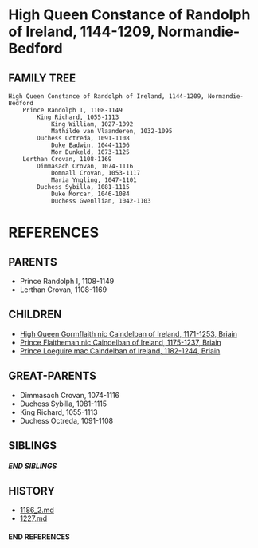 # High Queen Constance of Randolph of Ireland, 1144-1209, Normandie-Bedford

## FAMILY TREE 

```
High Queen Constance of Randolph of Ireland, 1144-1209, Normandie-Bedford
    Prince Randolph I, 1108-1149
        King Richard, 1055-1113
            King William, 1027-1092
            Mathilde van Vlaanderen, 1032-1095
        Duchess Octreda, 1091-1108
            Duke Eadwin, 1044-1106
            Mor Dunkeld, 1073-1125
    Lerthan Crovan, 1108-1169
        Dimmasach Crovan, 1074-1116
            Domnall Crovan, 1053-1117
            Maria Yngling, 1047-1101
        Duchess Sybilla, 1081-1115
            Duke Morcar, 1046-1084
            Duchess Gwenllian, 1042-1103
```


# REFERENCES

## PARENTS 
* Prince Randolph I, 1108-1149
* Lerthan Crovan, 1108-1169

## CHILDREN 
* [High Queen Gormflaith nic Caindelban of Ireland, 1171-1253, Briain](p/gormflaith_nic_caindelban_1171.md)
* [Prince Flaitheman nic Caindelban of Ireland, 1175-1237, Briain](p/flaitheman_nic_caindelban_1175.md)
* [Prince Loeguire mac Caindelban of Ireland, 1182-1244, Briain](p/loeguire_mac_caindelban_1182.md)


## GREAT-PARENTS 
* Dimmasach Crovan, 1074-1116
* Duchess Sybilla, 1081-1115
* King Richard, 1055-1113
* Duchess Octreda, 1091-1108

## SIBLINGS

##### END SIBLINGS  
## HISTORY
* [1186_2.md](../h/1186_2.md)
* [1227.md](../h/1227.md)

#### END REFERENCES
